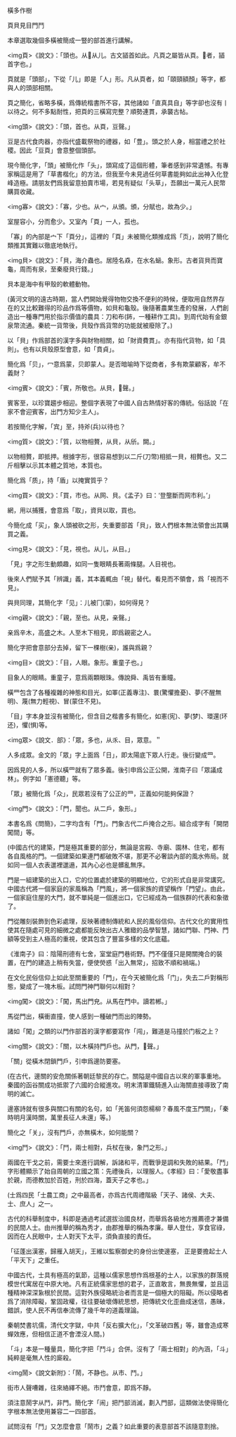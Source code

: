 橫多作樹

頁貝見目門鬥

本章選取幾個多橫被簡成一豎的部首進行講解。

<img頁>《說文》：「頭也。从𦣻从儿。古文䭫首如此。凡頁之屬皆从頁。𦣻者，䭫首字也。」

頁就是「頭部」，下從「儿」即是「人」形。凡从頁者，如「頤頸額顏」等字，都與人的頭部相關。

頁之簡化，省略多橫，爲傳統楷書所不容，其他諸如「直真具自」等字卻也沒有丨以待之。何不多點耐性，把頁的三橫寫完整？順勢連貫，承襲古帖。

<img頭>《說文》：「頭，首也。从頁，豆聲。」

豆是古代食肉器，亦指代盛載祭物的禮器，如「豊」。頭之於人身，相當禮之於社稷。因此「豆頁」會意整個頭部。

現今簡化字，「頭」被簡化作「头」，頭寫成了這個形體，筆者感到非常遺憾。有專家稱這是用了「草書楷化」的方法，但我至今未見過任何草書能夠如此出神入化登峰造極。請朋友們爲我留意拍賣市場，若見有疑似「头草」，吾願出一萬元人民幣購買收藏。

<img寡>《說文》：「寡，少也。从宀，从頒。頒，分賦也，故為少。」

室屋容小，分而愈少。又室內「頁」一人，孤也。

「寡」的內部是宀下「頁分」，這裡的「頁」未被簡化類推成爲「页」，說明了簡化類推其實難以徹底地執行。


<img貝>《說文》：「貝，海介蟲也。居陸名猋，在水名蜬。象形。古者貨貝而寶龜，周而有泉，至秦廢貝行錢。」

貝本是海中有甲殼的軟體動物。

(黃河文明的遠古時期，當人們開始覺得物物交換不便利的時候，便取用自然界存在的又比較難得的珍品作爲等價物，如貝和龜殼。後隨著農業生產的發展，人們創造出一種專門用於指示價值的農具：刀和布(鈽，一種耕作工具)。到周代始有金銀泉幣流通。秦統一貨幣後，貝殼作爲貨幣的功能就被廢除了。)

以「貝」作爲部首的漢字多與財物相關，如「財資費貫」。亦有指代貨物，如「具則」。也有以貝殼原型會意，如「賁貞」。

簡化爲「贝」，冖意爲蒙，贝即蒙人。是否暗喻時下從商者，多有欺蒙顧客，牟不義財？

<img賓>《說文》：「賓，所敬也。从貝，𡧍聲。」

賓客至，以珍寶趨步相迎。整個字表現了中國人自古熱情好客的傳統。俗話說「在家不會迎賓客，出門方知少主人」。

若按簡化字解，「宾」至，持斧(兵)以待也？

<img質>《說文》：「質，以物相贅，从貝，从斦。闕。」

以物相贅，即抵押。根據字形，很容易想到以二斤(刀幣)相抵一貝，相贅也。又二斤相擊以示其本體之質地，本質也。

簡化爲「质」，持「盾」以掩實質乎？

<img買>《說文》：「買，市也。从网、貝。《孟子》曰：‘登壟斷而网市利。’」

網，用以捕獲，會意爲「取」，資貝以取，買也。

今簡化成「买」，象人頭被砍之形，失重要部首「貝」，致人們根本無法領會出其購買之義。


<img見>《說文》：「見，視也。从儿，从目。」

「見」字之形生動頗趣，如同一隻眼睛長著兩條腿。人目視也。

後來人們賦予其「辨識」義，其本義輒由「視」替代。看見而不領會，爲「視而不見」。

與貝同理，其簡化字「见」：儿被冂(蒙)，如何得見？

<img親>《說文》：「親，至也。从見，亲聲。」

亲爲辛木，高盛之木。人至木下相見，即爲親密之人。

簡化字把會意部分去掉，留下一棵樹(亲)，誰與爲親？


<img目>《說文》：「目，人眼。象形。重童子也。」

目象人的眼睛。重童子，意爲兩顆眼珠。傳說舜、禹皆有重瞳。

橫罒包含了各種複雜的神態和目光，如睪(正義專注)、睘(驚懼擔憂)、夢(不醒無明)、蔑(無力輕視)、冒(蒙住不見)。

「目」字本身並沒有被簡化，但含目之楷書多有簡化，如憲(宪)、夢(梦)、環還(环还)，懼(惧)等。


<img眾>《說文．部》：「眾，多也，从乑、目，眾意。＂

人多成眾。金文的「眾」字上面爲「日」，即太陽底下眾人行走。後衍變成罒。

因爲見的人多，所以橫罒就有了眾多義。後引申爲公正公開，淮南子曰「眾議成林」。例字如「憲德聽」等。

「眾」被簡化爲「众」，民眾若沒有了公正的罒，正義如何能夠保證？


<img門>《說文》：「門，聞也。从二戶，象形。」

本書名爲《問簡》，二字均含有「門」。門象古代二戶掩合之形。組合成字有「開閉闖間」等。

(中國古代的建築，門是極其重要的部分，無論是宮殿、寺廟、園林、住宅，都有各自風格的門。一個建築如果連門都破敗不堪，那更不必奢談內部的風水佈局。就如同一個人衣表邋裡邋遢，其內心必也是髒亂無序。

門是一組建築的出入口，它的位置處於建築的明顯地位，它的形式自是非常講究。中國古代將一個家庭的家風稱為「門風」，將一個家族的資望稱作「門望」。由此，一個家庭住屋的大門，就不單純是一個進出口，它已經成為一個族群的代表和象徵了。

門從雕刻裝飾到色彩處理，反映著禮制傳統和人民的風俗信仰。古代文化的實用性使其在隨處可見的細微之處都能反映出古人雅緻的品學智慧，諸如門聯、門神、門額等受到主人極高的重視，使其包含了豐富多樣的文化底蘊。

《淮南子》曰：陰陽刑德有七舍，室堂庭門巷術野。門不僅僅只是開關掩合的裝置，在門的建造上稍有失當，便使熒惑「出入無常」，招致不順和禍端。)

在文化民俗信仰上如此至關重要的「門」，在今天被簡化爲「门」，失去二戶對稱形態，變成了一塊木板。試問門神門聯何以相對？

<img闖>《說文》：「闖，馬出門皃。从馬在門中。讀若郴。」

馬從門出，橫衝直撞，使人感到一種破門而出的陣勢。

諸如「闖」之類的以門作部首的漢字都要寫作「闯」，難道是马撞於门板之上？

<img關>《說文》：「關，以木橫持門戶也。从門，𢇅聲。」

「關」從橫木閉鎖門戶，引申爲邊防要塞。

(在古代，邊關的安危關係著朝廷黎民的存亡。關隘是中國自古以來的軍事重地。秦國的函谷關成功抵禦了六國的合縱進攻。明末清軍鐵騎進入山海關直接導致了南明的滅亡。

邊塞詩就有很多與關口有關的名句，如「羌笛何須怨楊柳？春風不度玉門關」，「秦時明月漢時關，萬里長征人未還」等。)

簡化之「关」，沒有門戶，亦無橫木，如何能關？


<img鬥>《說文》：「鬥，兩士相對，兵杖在後，象鬥之形。」

兩國在干戈之前，需要士來進行調解，訴諸和平，而戰爭是調和失敗的結果。「鬥」字形體顯示了始自周朝的立國之策：先禮後兵，以理服人。《孝經》曰：「愛敬盡事於親，而德教加於百姓，刑於四海，蓋天子之孝也。」

(士爲四民「士農工商」之中最高者，亦爲古代周禮階級「天子、諸侯、大夫、士、庶人」之一。

古代的科舉制度中，科即是通過考試選拔治國良材，而舉爲各級地方推薦德才兼備的民間人士。由州推舉的稱為秀才，由郡推舉的稱為孝廉。舉人登仕，享食官祿，因而在人民眼中，士人對天下太平，須負直接的責任。

「征蓬出漢塞，歸雁入胡天」，王維以監察御史的身份出使邊塞， 正是要擔起士人「平天下」之重任。

中國古代，士具有極高的氣節，這種以儒家思想作爲根基的士人，以家族的群落規模世代寓居在中原大地。凡有正統儒家思想的君子，正直敢言，無畏無懼，並且這種精神深深紥根於民間。這對外族侵略統治者而言是一個極大的阻礙。所以侵略者爲了消除障礙，鞏固政權，往往要破壞傳統思想，把傳統文化歪曲成迷信，愚昧，錯誤，使人民不再信奉流傳了幾千年的道義理論。

秦朝焚書坑儒，清代文字獄，中共「反右擴大化」，「文革破四舊」等，雖會造成寒蟬效應，但相信正道不會湮沒人間。)

「斗」本是一種量具，簡化字把「鬥斗」合併。沒有了「兩士相對」的內涵，「斗」純粹是毫無人性的廝殺。

<img鬧>《說文新附》：「鬧，不静也。从市、鬥。」

街市人聲嘈雜，往來絡繹不絕。市鬥會意，即爲不靜。

須注意鬧字从鬥，非門。簡化字「闹」把鬥部消滅，劃入門部，這類做法使得簡化字根本無法使用兼容二一四部首。

試問沒有「鬥」又怎麼會意「鬧市」之義？如此重要的表意部首不該隨意割捨。
